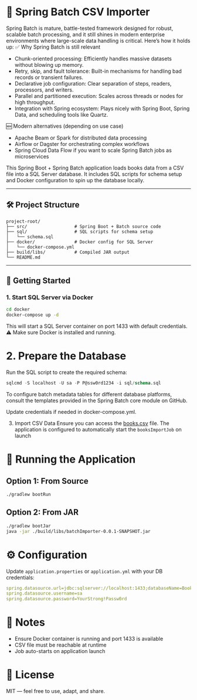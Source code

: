 # 📘 Spring Batch CSV Importer

Spring Batch is mature, battle-tested framework designed for robust, scalable batch processing, and it still shines in modern enterprise environments where large-scale data handling is critical.
Here’s how it holds up:
✅ Why Spring Batch is still relevant
- Chunk-oriented processing: Efficiently handles massive datasets without blowing up memory.
- Retry, skip, and fault tolerance: Built-in mechanisms for handling bad records or transient failures.
- Declarative job configuration: Clear separation of steps, readers, processors, and writers.
- Parallel and partitioned execution: Scales across threads or nodes for high throughput.
- Integration with Spring ecosystem: Plays nicely with Spring Boot, Spring Data, and scheduling tools like Quartz.

🆕 Modern alternatives (depending on use case)
- Apache Beam or Spark for distributed data processing
- Airflow or Dagster for orchestrating complex workflows
- Spring Cloud Data Flow if you want to scale Spring Batch jobs as microservices

This Spring Boot + Spring Batch application loads books data from a CSV file into a SQL Server database. It includes SQL scripts for schema setup and Docker configuration to spin up the database locally.

---

## 🛠 Project Structure

```
project-root/ 
├── src/                  # Spring Boot + Batch source code 
├── sql/                  # SQL scripts for schema setup 
│   └── schema.sql 
├── docker/               # Docker config for SQL Server 
│   └── docker-compose.yml 
├── build/libs/           # Compiled JAR output 
└── README.md
```

---

## 🚀 Getting Started

### 1. Start SQL Server via Docker

```bash
cd docker
docker-compose up -d
```

This will start a SQL Server container on port 1433 with default credentials.
⚠️ Make sure Docker is installed and running.


# 2. Prepare the Database
Run the SQL script to create the required schema:

```sql
sqlcmd -S localhost -U sa -P P@ssw0rd1234 -i sql/schema.sql
```
To configure batch metadata tables for different database platforms, consult the templates provided in the Spring Batch core module on GitHub.

Update credentials if needed in docker-compose.yml.

3. Import CSV Data
Ensure you can access the [books.csv](https://gist.github.com/hhimanshu/d55d17b51e0a46a37b739d0f3d3e3c74/raw/5b9027cf7b1641546c1948caffeaa44129b7db63/books.csv) file.
The application is configured to automatically start the `booksImportJob` on launch



# 🧪 Running the Application
## Option 1: From Source
```batch
./gradlew bootRun
```

## Option 2: From JAR
```bash
./gradlew bootJar
java -jar ./build/libs/batchImporter-0.0.1-SNAPSHOT.jar
```

# ⚙️ Configuration
Update `application.properties` or `application.yml` with your DB credentials:
```yml
spring.datasource.url=jdbc:sqlserver://localhost:1433;databaseName=BooksDB
spring.datasource.username=sa
spring.datasource.password=YourStrong!Passw0rd
```

# 📂 Notes
- Ensure Docker container is running and port 1433 is available
- CSV file must be reachable at runtime
- Job auto-starts on application launch

# 📄 License
MIT — feel free to use, adapt, and share.
